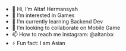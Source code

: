 - 👋 Hi, I’m Altaf Hermansyah
- 👀 I’m interested in Games
- 🌱 I’m currently learning Backend Dev
- 💞️ I’m looking to collaborate on Mobile Game
- 📫 How to reach me instagram: @altanixx
- ⚡ Fun fact: I am Asian

<!---
altafhermansyah/altafhermansyah is a ✨ special ✨ repository because its `README.md` (this file) appears on your GitHub profile.
You can click the Preview link to take a look at your changes.
--->
